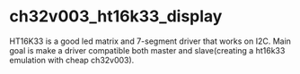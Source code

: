 # ch32v003_ht16k33_display
HT16K33 is a good led matrix and 7-segment driver that works on I2C. Main goal is make a driver compatible both master and slave(creating a ht16k33 emulation with cheap ch32v003).
